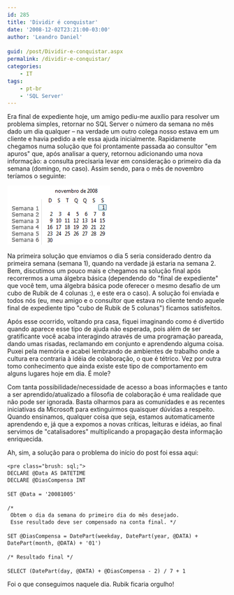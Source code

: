 ```yaml
---
id: 285
title: 'Dividir é conquistar'
date: '2008-12-02T23:21:00-03:00'
author: 'Leandro Daniel'

guid: /post/Dividir-e-conquistar.aspx
permalink: /dividir-e-conquistar/
categories:
    - IT
tags:
    - pt-br
    - 'SQL Server'
---
```


Era final de expediente hoje, um amigo pediu-me auxílio para resolver um problema simples, retornar no SQL Server o número da semana no mês dado um dia qualquer – na verdade um outro colega nosso estava em um cliente e havia pedido a ele essa ajuda inicialmente. Rapidamente chegamos numa solução que foi prontamente passada ao consultor "em apuros" que, após analisar a query, retornou adicionando uma nova informação: a consulta precisaria levar em consideração o primeiro dia da semana (domingo, no caso). Assim sendo, para o mês de novembro teríamos o seguinte:

 ![](/assets/pics/WindowsLiveWriter/Dividireconquistar_14B83/NumSemana%5B2%5D_thumb.gif)

Na primeira solução que enviamos o dia 5 seria considerado dentro da primeira semana (semana 1), quando na verdade já estaria na semana 2. Bem, discutimos um pouco mais e chegamos na solução final após recorrermos a uma álgebra básica (dependendo do "final de expediente" que você tem, uma álgebra básica pode oferecer o mesmo desafio de um cubo de Rubik de 4 colunas :), e este era o caso). A solução foi enviada e todos nós (eu, meu amigo e o consultor que estava no cliente tendo aquele final de expediente tipo "cubo de Rubik de 5 colunas") ficamos satisfeitos.

Após esse ocorrido, voltando pra casa, fiquei imaginando como é divertido quando aparece esse tipo de ajuda não esperada, pois além de ser gratificante você acaba interagindo através de uma programação pareada, dando umas risadas, reclamando em conjunto e aprendendo alguma coisa. Puxei pela memória e acabei lembrando de ambientes de trabalho onde a cultura era contraria à idéia de colaboração, o que é tétrico. Vez por outra tomo conhecimento que ainda existe este tipo de comportamento em alguns lugares hoje em dia. É mole?

Com tanta possibilidade/necessidade de acesso a boas informações e tanto a ser aprendido/atualizado a filosofia de colaboração é uma realidade que não pode ser ignorada. Basta olharmos para as comunidades e as recentes iniciativas da Microsoft para extinguirmos quaisquer dúvidas a respeito. Quando ensinamos, qualquer coisa que seja, estamos automaticamente aprendendo e, já que a expomos a novas críticas, leituras e idéias, ao final servimos de "catalisadores" multiplicando a propagação desta informação enriquecida.

 Ah, sim, a solução para o problema do início do post foi essa aqui:

```
<pre class="brush: sql;">
DECLARE @Data AS DATETIME   
DECLARE @DiasCompensa INT    

SET @Data = '20081005'      

/*     
 Obtem o dia da semana do primeiro dia do mês desejado.     
 Esse resultado deve ser compensado na conta final. */   

SET @DiasCompensa = DatePart(weekday, DatePart(year, @DATA) + DatePart(month, @DATA) + '01')     

/* Resultado final */   

SELECT (DatePart(day, @DATA) + @DiasCompensa - 2) / 7 + 1 
```

Foi o que conseguimos naquele dia. Rubik ficaria orgulho!
